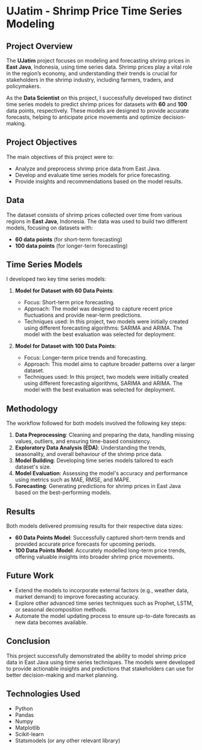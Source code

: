 # UJatim - Shrimp Price Time Series Modeling

## Project Overview

The **UJatim** project focuses on modeling and forecasting shrimp prices in **East Java**, Indonesia, using time series data. Shrimp prices play a vital role in the region’s economy, and understanding their trends is crucial for stakeholders in the shrimp industry, including farmers, traders, and policymakers.

As the **Data Scientist** on this project, I successfully developed two distinct time series models to predict shrimp prices for datasets with **60** and **100** data points, respectively. These models are designed to provide accurate forecasts, helping to anticipate price movements and optimize decision-making.

## Project Objectives

The main objectives of this project were to:
- Analyze and preprocess shrimp price data from East Java.
- Develop and evaluate time series models for price forecasting.
- Provide insights and recommendations based on the model results.

## Data

The dataset consists of shrimp prices collected over time from various regions in **East Java**, Indonesia. The data was used to build two different models, focusing on datasets with:
- **60 data points** (for short-term forecasting)
- **100 data points** (for longer-term forecasting)

## Time Series Models

I developed two key time series models:

1. **Model for Dataset with 60 Data Points**:
   - Focus: Short-term price forecasting.
   - Approach: The model was designed to capture recent price fluctuations and provide near-term predictions.
   - Techniques used: In this project, two models were initially created using different forecasting algorithms: SARIMA and ARIMA. The model with the best evaluation was selected for deployment.

2. **Model for Dataset with 100 Data Points**:
   - Focus: Longer-term price trends and forecasting.
   - Approach: This model aims to capture broader patterns over a larger dataset.
   - Techniques used: In this project, two models were initially created using different forecasting algorithms, SARIMA and ARIMA. The model with the best evaluation was selected for deployment.

## Methodology

The workflow followed for both models involved the following key steps:
1. **Data Preprocessing**: Cleaning and preparing the data, handling missing values, outliers, and ensuring time-based consistency.
2. **Exploratory Data Analysis (EDA)**: Understanding the trends, seasonality, and overall behaviour of the shrimp price data.
3. **Model Building**: Developing time series models tailored to each dataset's size.
4. **Model Evaluation**: Assessing the model's accuracy and performance using metrics such as MAE, RMSE, and MAPE.
5. **Forecasting**: Generating predictions for shrimp prices in East Java based on the best-performing models.

## Results

Both models delivered promising results for their respective data sizes:
- **60 Data Points Model**: Successfully captured short-term trends and provided accurate price forecasts for upcoming periods.
- **100 Data Points Model**: Accurately modelled long-term price trends, offering valuable insights into broader shrimp price movements.

## Future Work

- Extend the models to incorporate external factors (e.g., weather data, market demand) to improve forecasting accuracy.
- Explore other advanced time series techniques such as Prophet, LSTM, or seasonal decomposition methods.
- Automate the model updating process to ensure up-to-date forecasts as new data becomes available.

## Conclusion

This project successfully demonstrated the ability to model shrimp price data in East Java using time series techniques. The models were developed to provide actionable insights and predictions that stakeholders can use for better decision-making and market planning.

## Technologies Used

- Python
- Pandas
- Numpy
- Matplotlib
- Scikit-learn
- Statsmodels (or any other relevant library)
